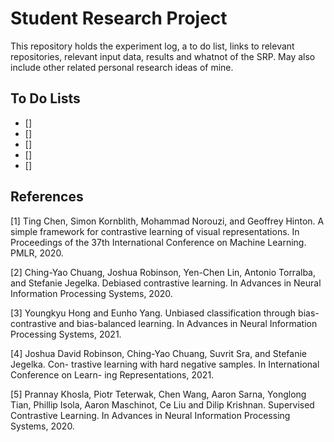 # Student Research Project

This repository holds the experiment log, a to do list, links to relevant repositories, relevant input data, results and whatnot of the SRP. May also include other related personal research ideas of mine. 

## To Do Lists

- [] 
- []
- []
- []
- []

## References

<a id="1">[1]</a> 
Ting Chen, Simon Kornblith, Mohammad Norouzi, and Geoffrey Hinton. A simple
framework for contrastive learning of visual representations. In Proceedings of the
37th International Conference on Machine Learning. PMLR, 2020.

<a id="2">[2]</a> 
Ching-Yao Chuang, Joshua Robinson, Yen-Chen Lin, Antonio Torralba, and Stefanie
Jegelka. Debiased contrastive learning. In Advances in Neural Information Processing
Systems, 2020.

<a id="3">[3]</a>
Youngkyu Hong and Eunho Yang. Unbiased classification through bias-contrastive
and bias-balanced learning. In Advances in Neural Information Processing Systems,
2021.

<a id="4">[4]</a> 
Joshua David Robinson, Ching-Yao Chuang, Suvrit Sra, and Stefanie Jegelka. Con-
trastive learning with hard negative samples. In International Conference on Learn-
ing Representations, 2021.

<a id="5">[5]</a> 
Prannay Khosla, Piotr Teterwak, Chen Wang, Aaron Sarna, Yonglong Tian, Phillip Isola, Aaron Maschinot, Ce Liu and Dilip Krishnan. Supervised Contrastive Learning. In Advances in Neural Information Processing Systems, 2020. 
